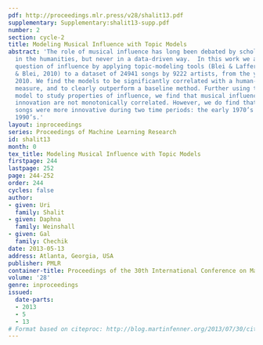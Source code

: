 ```yaml
---
pdf: http://proceedings.mlr.press/v28/shalit13.pdf
supplementary: Supplementary:shalit13-supp.pdf
number: 2
section: cycle-2
title: Modeling Musical Influence with Topic Models
abstract: 'The role of musical influence has long been debated by scholars  and critics
  in the humanities, but never in a data-driven way.  In this work we approach the
  question of influence by applying topic-modeling tools (Blei & Lafferty, 2006; Gerrish
  & Blei, 2010) to a dataset of 24941 songs by 9222 artists, from the years 1922 to
  2010. We find the models to be significantly correlated with a human-curated influence
  measure, and to clearly outperform a baseline method. Further using the learned
  model to study properties of influence, we find that musical influence and musical
  innovation are not monotonically correlated. However, we do find that the most influential
  songs were more innovative during two time periods: the early 1970’s and the mid
  1990’s.'
layout: inproceedings
series: Proceedings of Machine Learning Research
id: shalit13
month: 0
tex_title: Modeling Musical Influence with Topic Models
firstpage: 244
lastpage: 252
page: 244-252
order: 244
cycles: false
author:
- given: Uri
  family: Shalit
- given: Daphna
  family: Weinshall
- given: Gal
  family: Chechik
date: 2013-05-13
address: Atlanta, Georgia, USA
publisher: PMLR
container-title: Proceedings of the 30th International Conference on Machine Learning
volume: '28'
genre: inproceedings
issued:
  date-parts:
  - 2013
  - 5
  - 13
# Format based on citeproc: http://blog.martinfenner.org/2013/07/30/citeproc-yaml-for-bibliographies/
---
```

